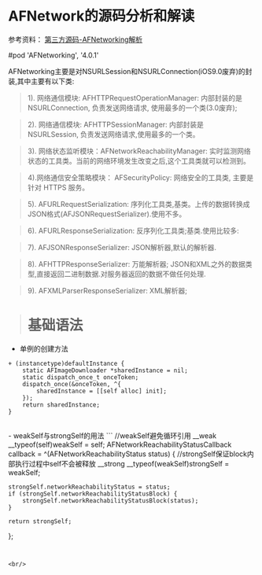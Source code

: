 # AFNetwork的源码分析和解读


参考资料：
    [第三方源码-AFNetworking解析](https://www.jianshu.com/p/488c1f46cedd)

#pod 'AFNetworking', '4.0.1'

AFNetworking主要是对NSURLSession和NSURLConnection(iOS9.0废弃)的封装,其中主要有以下类:


> 1). 网络通信模块:   AFHTTPRequestOperationManager: 内部封装的是 NSURLConnection, 负责发送网络请求, 使用最多的一个类(3.0废弃);

> 2). 网络通信模块:   AFHTTPSessionManager: 内部封装是 NSURLSession, 负责发送网络请求,使用最多的一个类。

> 3). 网络状态监听模块：AFNetworkReachabilityManager: 实时监测网络状态的工具类。当前的网络环境发生改变之后,这个工具类就可以检测到。

>4).网络通信安全策略模块： AFSecurityPolicy: 网络安全的工具类, 主要是针对 HTTPS 服务。

> 5). AFURLRequestSerialization: 序列化工具类,基类。上传的数据转换成JSON格式(AFJSONRequestSerializer).使用不多。

> 6). AFURLResponseSerialization: 反序列化工具类;基类.使用比较多:

> 7). AFJSONResponseSerializer: JSON解析器,默认的解析器.

> 8). AFHTTPResponseSerializer: 万能解析器; JSON和XML之外的数据类型,直接返回二进制数据.对服务器返回的数据不做任何处理.

> 9). AFXMLParserResponseSerializer: XML解析器;


># 基础语法
-   单例的创建方法
```
+ (instancetype)defaultInstance {
    static AFImageDownloader *sharedInstance = nil;
    static dispatch_once_t onceToken;
    dispatch_once(&onceToken, ^{
        sharedInstance = [[self alloc] init];
    });
    return sharedInstance;
}

```

<br/>
-   weakSelf与strongSelf的用法
```
//weakSelf避免循环引用
__weak __typeof(self)weakSelf = self;
AFNetworkReachabilityStatusCallback callback = ^(AFNetworkReachabilityStatus status) {
    //strongSelf保证block内部执行过程中self不会被释放
    __strong __typeof(weakSelf)strongSelf = weakSelf;

    strongSelf.networkReachabilityStatus = status;
    if (strongSelf.networkReachabilityStatusBlock) {
        strongSelf.networkReachabilityStatusBlock(status);
    }

    return strongSelf;
};

```


<br/>




